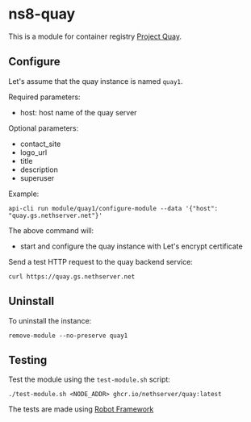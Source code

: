 # ns8-quay

This is a module for container registry [Project Quay](https://www.projectquay.io/).

## Configure

Let's assume that the quay instance is named `quay1`.

Required parameters:
- host: host name of the quay server

Optional parameters:
- contact_site
- logo_url
- title
- description
- superuser

Example:

    api-cli run module/quay1/configure-module --data '{"host": "quay.gs.nethserver.net"}'

The above command will:
- start and configure the quay instance with Let's encrypt certificate

Send a test HTTP request to the quay backend service:

    curl https://quay.gs.nethserver.net

## Uninstall

To uninstall the instance:

    remove-module --no-preserve quay1

## Testing

Test the module using the `test-module.sh` script:


    ./test-module.sh <NODE_ADDR> ghcr.io/nethserver/quay:latest

The tests are made using [Robot Framework](https://robotframework.org/)
